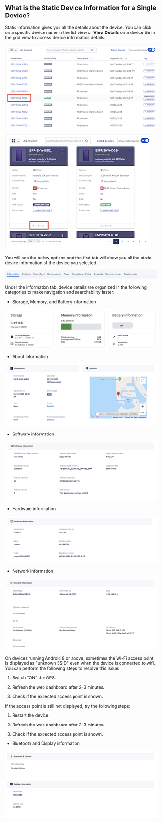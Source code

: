## What is the Static Device Information for a Single Device?

Static information gives you all the details about the device. You can click on a specific device name in the list view or **View Details** on a device tile in the grid view to access device information details.

  

![list view](./images/info/50_Groups_devices_main_screen_list_view_view_detail.png)

![Grid view](./images/info/51_Groups_devices_main_screen_grid_view_view_detail.png)  

You will see the below options and the first tab will show you all the static device information of the device you selected.

  

![INFORMATION](./images/info/52_Groups_devices_details_screen_tab_bar.png)

  

Under the information tab, device details are organized in the following categories to make navigation and searchability faster:

  

-   Storage, Memory, and Battery information
    

![Storage](./images/info/53_Groups_devices_details_information_battery_storage.png)

  

-   About information
    

![About information](./images/info/54_Groups_devices_details_screen_information_location.png)

  

-   Software information
    

  

![SOftware Information](./images/info/55_Groups_devices_details_screen_software_information.png)

-   Hardware information
    

  

![Hardware Information](./images/info/56_Groups_devices_details_screen_hardware_information.png)

-   Network information
    

![Network Inofrmation](./images/info/57_Groups_devices_details_screen_network_information.png)

On devices running Android 8 or above, sometimes the Wi-Fi access point is displayed as "unknown SSID" even when the device is connected to wifi. You can perform the following steps to resolve this issue:

1.  Switch "ON" the GPS.
    
2.  Refresh the web dashboard after 2-3 minutes.
    
3.  Check if the expected access point is shown.
    



If the access point is still not displayed, try the following steps:

1.  Restart the device.
    
2.  Refresh the web dashboard after 2-3 minutes.
    
3.  Check if the expected access point is shown.


-   Bluetooth and Display information
    

  

![Bluetooth information](./images/info/58_Groups_devices_details_screen_bluetooth_display.png)
